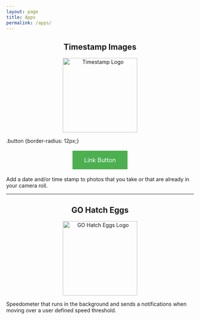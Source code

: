 ```yaml
---
layout: page
title: Apps
permalink: /apps/
---
```


<h2 align="center">Timestamp Images</h2>

<p align="center">
<a href="https://marcoc88.github.io/timestamp-landing-page/">
<img src="{{ site.baseurl }}/images/timestamplogo.png" alt="Timestamp Logo" width="200" height="200"/>
</a>
</p>

<style>
.button {
  background-color: #4CAF50;
  border: none;
  color: white;
  padding: 15px 32px;
  text-align: center;
  text-decoration: none;
  display: inline-block;
  font-size: 16px;
  margin: 4px 2px;
  cursor: pointer;
}
</style>

.button {border-radius: 12px;}
<p align="center">
<a href="www.google.com" class="button">Link Button</a>
</p>

Add a date and/or time stamp to photos that you take or that are already in your camera roll.

<hr>

<h2 align="center">GO Hatch Eggs</h2>

<p align="center">
<a href="https://itunes.apple.com/us/app/go-hatch-eggs/id1160596081?mt=8">
<img src="{{ site.baseurl }}/images/gohatcheggslogo.png" alt="GO Hatch Eggs Logo" width="200" height="200"/>
</a>
</p>

Speedometer that runs in the background and sends a notifications when moving over a user defined speed threshold.


